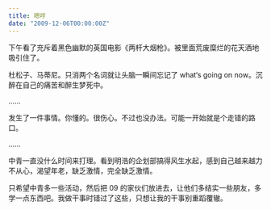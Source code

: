 ```yaml
---
title: 嗯哼
date: "2009-12-06T00:00:00Z"
---
```


下午看了充斥着黑色幽默的英国电影《两杆大烟枪》。被里面荒废糜烂的花天酒地吸引住了。

杜松子、马蒂尼。只消两个名词就让头脑一瞬间忘记了 what‘s going on now。沉醉在自己的痛苦和醉生梦死中。

……

发生了一件事情。你懂的。很伤心。不过也没办法。可能一开始就是个走错的路口。

……

中青一直没什么时间来打理。看到明浩的企划部搞得风生水起，感到自己越来越力不从心，渴望年老，缺乏激情，完全缺乏激情。

只希望中青多一些活动，然后把 09 的家伙们放进去，让他们多结实一些朋友，多学一点东西吧。我做干事时错过了这些，只想让我的干事别重蹈覆辙。
